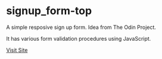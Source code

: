 # signup_form-top
A simple resposive sign up form. Idea from The Odin Project.

It has various form validation procedures using JavaScript.

[Visit Site](https://shubha360.github.io/signupForm-web/)
